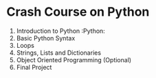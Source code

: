 # Crash Course on Python

1. Introduction to Python :Python:
2. Basic Python Syntax
3. Loops
4. Strings, Lists and Dictionaries
5. Object Oriented Programming (Optional)
6. Final Project
